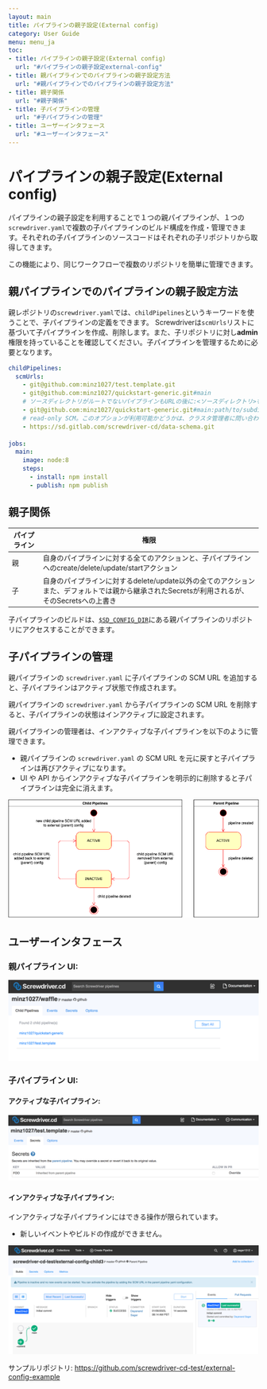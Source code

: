 ```yaml
---
layout: main
title: パイプラインの親子設定(External config)
category: User Guide
menu: menu_ja
toc:
- title: パイプラインの親子設定(External config)
  url: "#パイプラインの親子設定external-config"
- title: 親パイプラインでのパイプラインの親子設定方法
  url: "#親パイプラインでのパイプラインの親子設定方法"
- title: 親子関係
  url: "#親子関係"
- title: 子パイプラインの管理
  url: "#子パイプラインの管理"
- title: ユーザーインタフェース
  url: "#ユーザーインタフェース"
---
```


# パイプラインの親子設定(External config)

パイプラインの親子設定を利用することで１つの親パイプラインが、１つの`screwdriver.yaml`で複数の子パイプラインのビルド構成を作成・管理できます。それぞれの子パイプラインのソースコードはそれぞれの子リポジトリから取得してきます。

この機能により、同じワークフローで複数のリポジトリを簡単に管理できます。

## 親パイプラインでのパイプラインの親子設定方法

親レポジトリの`screwdriver.yaml`では、`childPipelines`というキーワードを使うことで、子パイプラインの定義をできます。
Screwdriverは`scmUrls`リストに基づいて子パイプラインを作成、削除します。また、子リポジトリに対し**admin**権限を持っていることを確認してください。子パイプラインを管理するために必要となります。

```yaml
childPipelines:
  scmUrls:
    - git@github.com:minz1027/test.template.git
    - git@github.com:minz1027/quickstart-generic.git#main
    # ソースディレクトリがルートでないパイプラインもURLの後に:<ソースディレクトリ>を追加することで子パイプラインにできます
    - git@github.com:minz1027/quickstart-generic.git#main:path/to/subdir
    # read-only SCM。このオプションが利用可能かどうかは、クラスタ管理者に問い合わせてください。
    - https://sd.gitlab.com/screwdriver-cd/data-schema.git

jobs:
  main:
    image: node:8
    steps:
      - install: npm install
      - publish: npm publish
```

## 親子関係

パイプライン | 権限
--- | ---
親 | 自身のパイプラインに対する全てのアクションと、子パイプラインへのcreate/delete/update/startアクション
子 | 自身のパイプラインに対するdelete/update以外の全てのアクション<br>また、デフォルトでは親から継承されたSecretsが利用されるが、そのSecretsへの上書き

子パイプラインのビルドは、[`$SD_CONFIG_DIR`](../environment-variables#ディレクトリ)にある親パイプラインのリポジトリにアクセスすることができます。

## 子パイプラインの管理
親パイプラインの `screwdriver.yaml` に子パイプラインの SCM URL を追加すると、子パイプラインはアクティブ状態で作成されます。

親パイプラインの `screwdriver.yaml` から子パイプラインの SCM URL を削除すると、子パイプラインの状態はインアクティブに設定されます。

親パイプラインの管理者は、インアクティブな子パイプラインを以下のように管理できます。
* 親パイプラインの `screwdriver.yaml` の SCM URL を元に戻すと子パイプラインは再びアクティブになります。
* UI や API からインアクティブな子パイプラインを明示的に削除すると子パイプラインは完全に消えます。

![External config child pipeline state](../../../user-guide/assets/external-config-child-state.png)

## ユーザーインタフェース
### 親パイプライン UI:
![External config parent](../../../user-guide/assets/external-config.png)

### 子パイプライン UI:
#### アクティブな子パイプライン:
![External config child pipeline ](../../../user-guide/assets/external-config-child.png)

#### インアクティブな子パイプライン:
インアクティブな子パイプラインにはできる操作が限られています。
* 新しいイベントやビルドの作成ができません。

![External config inactive child pipeline](../../../user-guide/assets/external-config-child-inactive.png)

サンプルリポジトリ: <https://github.com/screwdriver-cd-test/external-config-example>
